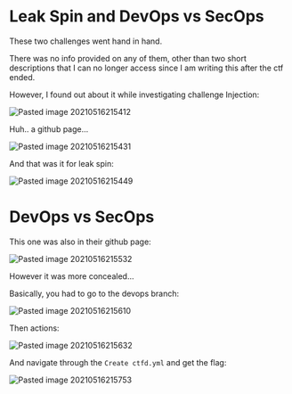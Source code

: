 # Leak Spin and DevOps vs SecOps


These two challenges went hand in hand.

There was no info provided on any of them, other than two short descriptions that I can no longer access since I am writing this after the ctf ended.


However, I found out about it while investigating challenge Injection:

![Pasted image 20210516215412](https://user-images.githubusercontent.com/70921512/118423676-ee5a1800-b69b-11eb-8772-be80f3fab106.png)

Huh.. a github page...

![Pasted image 20210516215431](https://user-images.githubusercontent.com/70921512/118423689-f3b76280-b69b-11eb-9b49-c6607a7b037e.png)

And that was it for leak spin:

![Pasted image 20210516215449](https://user-images.githubusercontent.com/70921512/118423704-f9ad4380-b69b-11eb-81f2-ddab0ff8178a.png)



# DevOps vs SecOps

This one was also in their github page:

![Pasted image 20210516215532](https://user-images.githubusercontent.com/70921512/118423717-ffa32480-b69b-11eb-8b5f-e093644bde82.png)

However it was more concealed...

Basically, you had to go to the devops branch:

![Pasted image 20210516215610](https://user-images.githubusercontent.com/70921512/118423726-05006f00-b69c-11eb-8cce-392bcf38370b.png)

Then actions:

![Pasted image 20210516215632](https://user-images.githubusercontent.com/70921512/118423734-0af65000-b69c-11eb-9432-ba4deb29e75a.png)

And navigate through the `Create ctfd.yml` and get the flag:

![Pasted image 20210516215753](https://user-images.githubusercontent.com/70921512/118423743-10ec3100-b69c-11eb-85c1-fd5762fa03eb.png)
